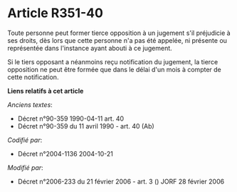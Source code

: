 # Article R351-40

Toute personne peut former tierce opposition à un jugement s'il préjudicie à ses droits, dès lors que cette personne n'a pas
été appelée, ni présente ou représentée dans l'instance ayant abouti à ce jugement.

Si le tiers opposant a néanmoins reçu notification du jugement, la tierce opposition ne peut être formée que dans le délai
d'un mois à compter de cette notification.

**Liens relatifs à cet article**

_Anciens textes_:

  - Décret n°90-359 1990-04-11 art. 40
  - Décret n°90-359 du 11 avril 1990 - art. 40 (Ab)

_Codifié par_:

  - Décret n°2004-1136 2004-10-21

_Modifié par_:

  - Décret n°2006-233 du 21 février 2006 - art. 3 () JORF 28 février 2006
